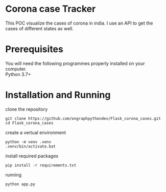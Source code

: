 # Corona case Tracker
This POC visualize the cases of corona in india.
I use an API to get the cases of different states as well.
  
# Prerequisites
You will need the following programmes properly installed on your computer.<br>
Python 3.7+

# Installation and Running

clone the repository
```
git clone https://github.com/ongraphpythondev/Flask_corona_cases.git
cd Flask_corona_cases
```
create a vertual environment
```
python -m venv .venv
.venv/bin/activate.bat
```
install required packages
```
pip install -r requirements.txt
```
running
```
python app.py
```
